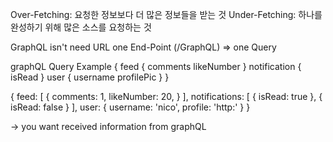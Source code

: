 Over-Fetching: 요청한 정보보다 더 많은 정보들을 받는 것
Under-Fetching: 하나를 완성하기 위해 많은 소스를 요청하는 것

GraphQL isn't need URL
one End-Point (/GraphQL) => one Query

graphQL Query Example
{
  feed {
    comments
    likeNumber
  }
  notification {
    isRead
  }
  user {
    username
    profilePic
  }
}

{
  feed: [
    {
      comments: 1,
      likeNumber: 20,
    }
  ],
  notifications: [
    {
      isRead: true
    },
    {
      isRead: false
    }
  ],
  user: {
    username: 'nico',
    profile: 'http:'
  }
}

-> you want received information from graphQL